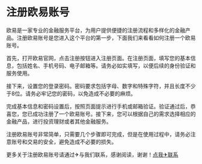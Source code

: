 # 注册欧易账号

欧易是一家专业的金融服务平台，为用户提供便捷的注册流程和多样化的金融产品。注册欧易账号是您进入这个平台的第一步，下面我们来看看如何注册一个欧易账号。

首先，打开欧易官网，点击注册按钮进入注册页面。在注册页面，填写您的基本信息，包括姓名、手机号码、电子邮箱等。请务必如实填写，以便后续的身份验证和服务使用。

接下来，设置您的登录密码。密码要求包括字母、数字和特殊字符，并且长度不少于8位。请务必牢记您的密码，以免造成不必要的麻烦。

完成基本信息和密码设置后，按照页面提示进行手机或邮箱验证。验证通过后，恭喜您，您已成功注册了一个欧易账号。接下来，您可以根据自己的需求选择相应的金融产品，进行投资理财或者其他金融服务。

注册欧易账号非常简单，只需要几个步骤即可完成，但是在使用过程中，请务必注意账号和交易的安全，避免造成不必要的损失。

更多关于注册欧易账号请通过✈与我们联系，感谢阅读，谢谢！[点我✈联系](https://1.k02.cc)